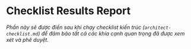 # Checklist Results Report

*Phần này sẽ được điền sau khi chạy checklist kiến trúc (`architect-checklist.md`) để đảm bảo tất cả các khía cạnh quan trọng đã được xem xét và phê duyệt.*

